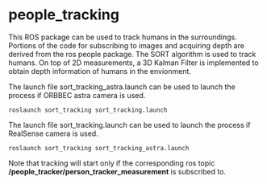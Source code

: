 # people_tracking
This ROS package can be used to track humans in the surroundings. Portions of the code for subscribing to images and acquiring depth are derived from the ros people package. The SORT algorithm is used to track humans. On top of 2D measurements, a 3D Kalman Filter is implemented to obtain depth information of humans in the   envionment.

The launch file sort_tracking_astra.launch can be used to launch the process if ORBBEC astra camera is used.
```
roslaunch sort_tracking sort_tracking.launch
```

The launch file sort_tracking.launch can be used to launch the process if RealSense camera is used.
```
roslaunch sort_tracking sort_tracking_astra.launch
```
Note that tracking will start only if the corresponding ros topic **/people_tracker/person_tracker_measurement** is subscribed to.
